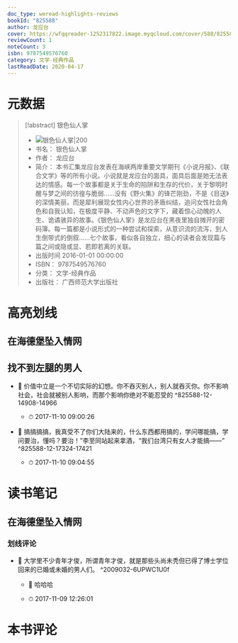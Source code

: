 ```yaml
---
doc_type: weread-highlights-reviews
bookId: "825588"
author: 龙应台
cover: https://wfqqreader-1252317822.image.myqcloud.com/cover/588/825588/t7_825588.jpg
reviewCount: 1
noteCount: 3
isbn: 9787549576760
category: 文学-经典作品
lastReadDate: 2020-04-17
---
```

# 元数据
> [!abstract] 银色仙人掌
> - ![ 银色仙人掌|200](https://wfqqreader-1252317822.image.myqcloud.com/cover/588/825588/t7_825588.jpg)
> - 书名： 银色仙人掌
> - 作者： 龙应台
> - 简介： 本书汇集龙应台发表在海峡两岸重要文学期刊《小说月报》、《联合文学》等的所有小说。小说就是龙应台的面具，面具后面是她无法表达的情感。每一个故事都是关于生命的陷阱和生存的代价，关于黎明时醒与梦之间的彷徨与脆弱……没有《野火集》的锋芒刚劲，不是《目送》的深情美丽，而是犀利展现女性内心世界的矛盾纠结，追问女性社会角色和自我认知，在极度平静、不动声色的文字下，藏着惊心动魄的人生、诡谲骇异的故事。《银色仙人掌》是龙应台在黑夜里独自摊开的密码簿。每一篇都是小说形式的一种尝试和探索，从意识流的流泻，到人生倒带式的倒叙……七个故事，看似各自独立，细心的读者会发现篇与篇之间或隐或显、若即若离的关联。
> - 出版时间 2016-01-01 00:00:00
> - ISBN： 9787549576760
> - 分类： 文学-经典作品
> - 出版社： 广西师范大学出版社

# 高亮划线

## 在海德堡坠入情网

 
## 找不到左腿的男人


- 📌 价值中立是一个不切实际的幻想。你不吞灭别人，别人就吞灭你。你不影响社会，社会就被别人影响，而那个影响你绝对不能忍受的 ^825588-12-14908-14966
    - ⏱ 2017-11-10 09:00:26 

- 📌 搞搞搞搞，我真受不了你们大陆来的，什么东西都用搞的，学问哪能搞，学问要治，懂吗？要治！”李至同站起来拿酒，“我们台湾只有女人才能搞——” ^825588-12-17324-17421
    - ⏱ 2017-11-10 09:04:55 
# 读书笔记

## 在海德堡坠入情网

### 划线评论
- 📌 大学里不少青年才俊，所谓青年才俊，就是那些头尚未秃但已得了博士学位回来的已婚或未婚的男人们。  ^2009032-6UPWC1U0f
    - 💭 哈哈哈

    - ⏱ 2017-11-09 12:26:01
   
# 本书评论
